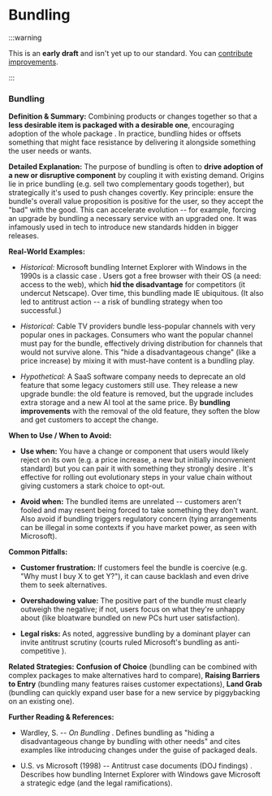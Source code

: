 # Bundling


:::warning

This is an **early draft** and isn't yet up to our standard.
You can [contribute improvements](https://github.com/dave1010/wardley-leadership-strategies).

:::


### **Bundling**

**Definition & Summary:** Combining products or changes together so that a **less desirable item is packaged with a desirable one**, encouraging adoption of the whole package . In practice, bundling hides or offsets something that might face resistance by delivering it alongside something the user needs or wants.

**Detailed Explanation:** The purpose of bundling is often to **drive adoption of a new or disruptive component** by coupling it with existing demand. Origins lie in price bundling (e.g. sell two complementary goods together), but strategically it's used to push changes covertly. Key principle: ensure the bundle's overall value proposition is positive for the user, so they accept the "bad" with the good. This can accelerate evolution -- for example, forcing an upgrade by bundling a necessary service with an upgraded one. It was infamously used in tech to introduce new standards hidden in bigger releases.

**Real-World Examples:**

-  *Historical:* Microsoft bundling Internet Explorer with Windows in the 1990s is a classic case . Users got a free browser with their OS (a need: access to the web), which **hid the disadvantage** for competitors (it undercut Netscape). Over time, this bundling made IE ubiquitous. (It also led to antitrust action -- a risk of bundling strategy when too successful.)

-  *Historical:* Cable TV providers bundle less-popular channels with very popular ones in packages. Consumers who want the popular channel must pay for the bundle, effectively driving distribution for channels that would not survive alone. This "hide a disadvantageous change" (like a price increase) by mixing it with must-have content is a bundling play.

-  *Hypothetical:* A SaaS software company needs to deprecate an old feature that some legacy customers still use. They release a new upgrade bundle: the old feature is removed, but the upgrade includes extra storage and a new AI tool at the same price. By **bundling improvements** with the removal of the old feature, they soften the blow and get customers to accept the change.

**When to Use / When to Avoid:**

-  **Use when:** You have a change or component that users would likely reject on its own (e.g. a price increase, a new but initially inconvenient standard) but you can pair it with something they strongly desire . It's effective for rolling out evolutionary steps in your value chain without giving customers a stark choice to opt-out.

-  **Avoid when:** The bundled items are unrelated -- customers aren't fooled and may resent being forced to take something they don't want. Also avoid if bundling triggers regulatory concern (tying arrangements can be illegal in some contexts if you have market power, as seen with Microsoft).

**Common Pitfalls:**

-  **Customer frustration:** If customers feel the bundle is coercive (e.g. "Why must I buy X to get Y?"), it can cause backlash and even drive them to seek alternatives.

-  **Overshadowing value:** The positive part of the bundle must clearly outweigh the negative; if not, users focus on what they're unhappy about (like bloatware bundled on new PCs hurt user satisfaction).

-  **Legal risks:** As noted, aggressive bundling by a dominant player can invite antitrust scrutiny (courts ruled Microsoft's bundling as anti-competitive ).

**Related Strategies:** **Confusion of Choice** (bundling can be combined with complex packages to make alternatives hard to compare), **Raising Barriers to Entry** (bundling many features raises customer expectations), **Land Grab** (bundling can quickly expand user base for a new service by piggybacking on an existing one).

**Further Reading & References:**

-  Wardley, S. -- *On Bundling* . Defines bundling as "hiding a disadvantageous change by bundling with other needs" and cites examples like introducing changes under the guise of packaged deals.

-  U.S. vs Microsoft (1998) -- Antitrust case documents (DOJ findings) . Describes how bundling Internet Explorer with Windows gave Microsoft a strategic edge (and the legal ramifications).